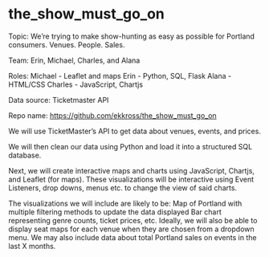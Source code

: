 # the_show_must_go_on
Topic:  We’re trying to make show-hunting as easy as possible for Portland consumers.  Venues.  People.  Sales.

Team: Erin, Michael, Charles, and Alana

Roles: 
Michael - Leaflet and maps
Erin - Python, SQL, Flask
Alana - HTML/CSS
Charles - JavaScript, Chartjs

Data source: Ticketmaster API

Repo name: https://github.com/ekkross/the_show_must_go_on

We will use TicketMaster’s API to get data about venues, events, and prices.

We will then clean our data using Python and load it into a structured SQL database.

Next, we will create interactive maps and charts using JavaScript, Chartjs, and Leaflet (for maps).  These visualizations will be interactive using Event Listeners, drop downs, menus etc. to change the view of said charts.

The visualizations we will include are likely to be:
Map of Portland with multiple filtering methods to update the data displayed
Bar chart representing genre counts, ticket prices, etc.
Ideally, we will also be able to display seat maps for each venue when they are chosen from a dropdown menu.
We may also include data about total Portland sales on events in the last X months.


